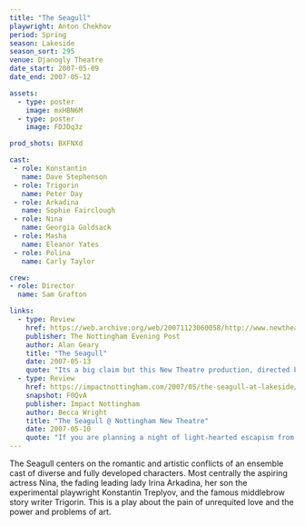 ```yaml
---
title: "The Seagull"
playwright: Anton Chekhov
period: Spring
season: Lakeside
season_sort: 295
venue: Djanogly Theatre
date_start: 2007-05-09
date_end: 2007-05-12

assets:
  - type: poster
    image: mxHBN6M
  - type: poster
    image: FDJDq3z

prod_shots: BXFNXd

cast:
 - role: Konstantin
   name: Dave Stephenson
 - role: Trigorin
   name: Peter Day
 - role: Arkadina
   name: Sophie Fairclough
 - role: Nina
   name: Georgia Goldsack
 - role: Masha
   name: Eleanor Yates
 - role: Polina
   name: Carly Taylor

crew:
- role: Director
  name: Sam Grafton

links:
  - type: Review
    href: https://web.archive.org/web/20071123060058/http://www.newtheatre.org.uk:80/magic/?p=38 
    publisher: The Nottingham Evening Post 
    author: Alan Geary
    title: "The Seagull"
    date: 2007-05-13
    quote: "Its a big claim but this New Theatre production, directed by Sam Grafton, might be the best piece of legitimate theatre seen in Nottingham so far this year."
  - type: Review
    href: https://impactnottingham.com/2007/05/the-seagull-at-lakeside/
    snapshot: F0QvA
    publisher: Impact Nottingham
    author: Becca Wright
    title: "The Seagull @ Nottingham New Theatre"
    date: 2007-05-10
    quote: "If you are planning a night of light-hearted escapism from the stresses of exams, you may be disappointed. I was left moved, and with plenty to think about, although I have to blame the play for my increased stress levels, having been left pondering what the seagull flying ahead actually represents. Any ideas?"
---
```


The Seagull centers on the romantic and artistic conflicts of an ensemble cast of diverse and fully developed characters. Most centrally the aspiring actress Nina, the fading leading lady Irina Arkadina, her son the experimental playwright Konstantin Treplyov, and the famous middlebrow story writer Trigorin. This is a play about the pain of unrequited love and the power and problems of art.
